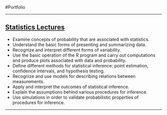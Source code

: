 #Portfolio

---

## [Statistics Lectures](https://github.com/EddyKambohTW/Statistics-Lectures)

- Examine concepts of probability that are associated with statistics.
- Understand the basic forms of presenting and summarizing data.
- Recognize and interpret different forms of variability.
- Use the basic operation of the R program and carry out computations and produce plots associated with data and probability.
- Define different methods for statistical inference: point estimation, confidence intervals, and hypothesis testing.
- Recognize and use models for describing relations between measurements.
- Apply and interpret the outcomes of statistical inference.
- Explain the assumptions behind various procedures for inference.
- Use simulations in order to validate probabilistic properties of procedures for inference.

---
